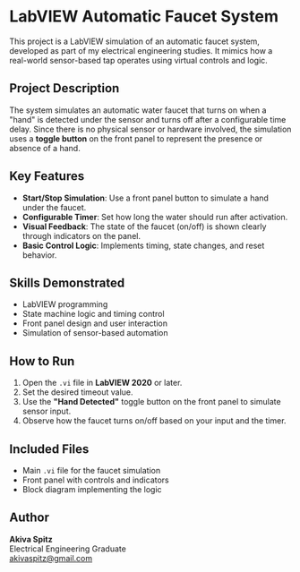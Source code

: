 #  LabVIEW Automatic Faucet System

This project is a LabVIEW simulation of an automatic faucet system, developed as part of my electrical engineering studies. It mimics how a real-world sensor-based tap operates using virtual controls and logic.

##  Project Description

The system simulates an automatic water faucet that turns on when a "hand" is detected under the sensor and turns off after a configurable time delay. Since there is no physical sensor or hardware involved, the simulation uses a **toggle button** on the front panel to represent the presence or absence of a hand.

##  Key Features

- **Start/Stop Simulation**: Use a front panel button to simulate a hand under the faucet.
- **Configurable Timer**: Set how long the water should run after activation.
- **Visual Feedback**: The state of the faucet (on/off) is shown clearly through indicators on the panel.
- **Basic Control Logic**: Implements timing, state changes, and reset behavior.

##  Skills Demonstrated

- LabVIEW programming
- State machine logic and timing control
- Front panel design and user interaction
- Simulation of sensor-based automation

##  How to Run

1. Open the `.vi` file in **LabVIEW 2020** or later.
2. Set the desired timeout value.
3. Use the **"Hand Detected"** toggle button on the front panel to simulate sensor input.
4. Observe how the faucet turns on/off based on your input and the timer.

##  Included Files

- Main `.vi` file for the faucet simulation
- Front panel with controls and indicators
- Block diagram implementing the logic

##  Author

**Akiva Spitz**  
Electrical Engineering Graduate  
akivaspitz@gmail.com
